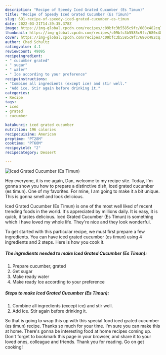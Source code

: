 ```yaml
---
description: "Recipe of Speedy Iced Grated Cucumber (Es Timun)"
title: "Recipe of Speedy Iced Grated Cucumber (Es Timun)"
slug: 691-recipe-of-speedy-iced-grated-cucumber-es-timun
date: 2022-03-21T14:39:35.378Z
image: https://img-global.cpcdn.com/recipes/c09bfc3b5585c9fc/680x482cq70/iced-grated-cucumber-es-timun-recipe-main-photo.jpg
thumbnail: https://img-global.cpcdn.com/recipes/c09bfc3b5585c9fc/680x482cq70/iced-grated-cucumber-es-timun-recipe-main-photo.jpg
cover: https://img-global.cpcdn.com/recipes/c09bfc3b5585c9fc/680x482cq70/iced-grated-cucumber-es-timun-recipe-main-photo.jpg
author: Chad Schultz
ratingvalue: 4.1
reviewcount: 49095
recipeingredient:
- " cucumber grated"
- " sugar"
- " water"
- " Ice according to your preference"
recipeinstructions:
- "Combine all ingredients (except ice) and stir well."
- "Add ice. Stir again before drinking it."
categories:
- Recipe
tags:
- iced
- grated
- cucumber

katakunci: iced grated cucumber 
nutrition: 196 calories
recipecuisine: American
preptime: "PT28M"
cooktime: "PT60M"
recipeyield: "2"
recipecategory: Dessert

---
```



![Iced Grated Cucumber (Es Timun)](https://img-global.cpcdn.com/recipes/c09bfc3b5585c9fc/680x482cq70/iced-grated-cucumber-es-timun-recipe-main-photo.jpg)

Hey everyone, it is me again, Dan, welcome to my recipe site. Today, I'm gonna show you how to prepare a distinctive dish, iced grated cucumber (es timun). One of my favorites. For mine, I am going to make it a bit unique. This is gonna smell and look delicious.



Iced Grated Cucumber (Es Timun) is one of the most well liked of recent trending foods in the world. It's appreciated by millions daily. It is easy, it is quick, it tastes delicious. Iced Grated Cucumber (Es Timun) is something which I have loved my whole life. They're nice and they look wonderful.


To get started with this particular recipe, we must first prepare a few ingredients. You can have iced grated cucumber (es timun) using 4 ingredients and 2 steps. Here is how you cook it.

<!--inarticleads1-->

##### The ingredients needed to make Iced Grated Cucumber (Es Timun):

1. Prepare  cucumber, grated
1. Get  sugar
1. Make ready  water
1. Make ready  Ice according to your preference




<!--inarticleads2-->

##### Steps to make Iced Grated Cucumber (Es Timun):

1. Combine all ingredients (except ice) and stir well.
1. Add ice. Stir again before drinking it.




So that is going to wrap this up with this special food iced grated cucumber (es timun) recipe. Thanks so much for your time. I'm sure you can make this at home. There's gonna be interesting food at home recipes coming up. Don't forget to bookmark this page in your browser, and share it to your loved ones, colleague and friends. Thank you for reading. Go on get cooking!
